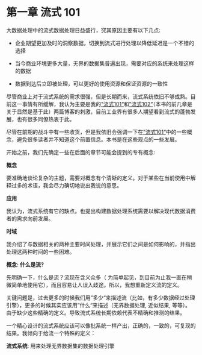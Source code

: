 # 第一章 流式 101

大数据处理中的流式数据处理日益盛行，究其原因主要有以下几点:

* 企业期望更加及时的洞察数据，切换到流式进行处理以降低延迟是一个不错的选择

* 当今商业环境更多大量，无界的数据集普遍出现，需要对应的系统来处理这样的数据

* 数据到达后立即被处理，可以更好的使用资源和保证资源的一致性

尽管商业上对于流式系统的需求很强，但是长期而来，流式系统依旧不够成熟。目前这一事情有所缓解，我认为主要是我的[”流式101“](https://www.oreilly.com/radar/the-world-beyond-batch-streaming-101/)和[”流式102“](https://www.oreilly.com/radar/the-world-beyond-batch-streaming-102/)（本书的前几章是关于显然是基于此）两篇博客的刺激，目前工业界有很多人期望看到流式的蓬勃发展，也有很多同僚热衷于此。

尽管在前期的战斗中有一些收货，但是我依旧会强调一下在[”流式101“](https://www.oreilly.com/radar/the-world-beyond-batch-streaming-101/)中的一些概念，避免很多读者并不知道这个前置信息。本书是在这些观点的一些发展。

开始之前，我们先确定一些在后面的章节可能会提到的专有概念:

**概念**

要准确地谈论复杂的主题，需要对概念有个清晰的定义。对于某些在当前使用中解释过多的术语，我会尽力确切地说出我说的意思。

**应用**

我认为，流式系统有它的缺点。也提出构建数据处理系统需要以解决现代数据消费者的需求向前发展。

**时域**

我介绍了与数据相关的两种主要时间处理，并展示它们之间是如何影响的，并指出处理这两种时间的一些困难。

**概念: 什么是流?**

先明确一下，什么是流？流现在含义众多（
为简单起见，到目前为止我一直在稍微简单地使用它），而且容易让人误入歧途。所以，我想重新定义流的定义。

关键问题是，过去更多的时候我们用”多少“来描述流（比如，有多少数据经过处理引擎），更多的时候其实应该用”什么“来描述（无界数据处理, 近似结果, 等等）。由于缺少这些精确的定义。导致流式系统长期依赖代表不精确和推测的结果。

一个精心设计的流式系统应该可以像批系统一样产出，正确的，一致的，可复现的结果。我倾向于给流一个特殊的定义：

**流式系统**: 用来处理无界数据集的数据处理引擎

